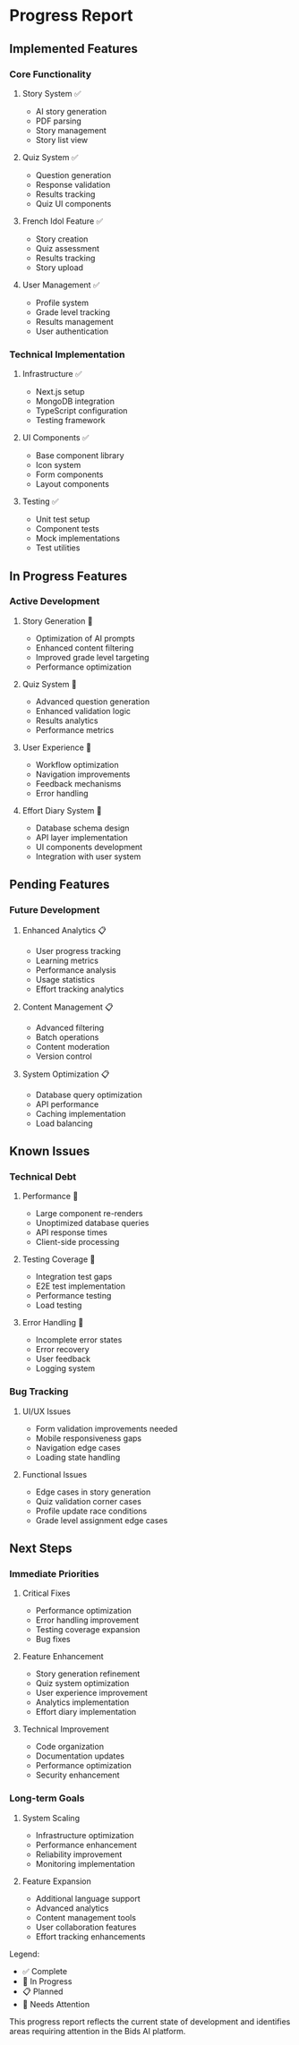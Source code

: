 # Progress Report

## Implemented Features

### Core Functionality

1. Story System ✅

   - AI story generation
   - PDF parsing
   - Story management
   - Story list view

2. Quiz System ✅

   - Question generation
   - Response validation
   - Results tracking
   - Quiz UI components

3. French Idol Feature ✅

   - Story creation
   - Quiz assessment
   - Results tracking
   - Story upload

4. User Management ✅
   - Profile system
   - Grade level tracking
   - Results management
   - User authentication

### Technical Implementation

1. Infrastructure ✅

   - Next.js setup
   - MongoDB integration
   - TypeScript configuration
   - Testing framework

2. UI Components ✅

   - Base component library
   - Icon system
   - Form components
   - Layout components

3. Testing ✅
   - Unit test setup
   - Component tests
   - Mock implementations
   - Test utilities

## In Progress Features

### Active Development

1. Story Generation 🔄

   - Optimization of AI prompts
   - Enhanced content filtering
   - Improved grade level targeting
   - Performance optimization

2. Quiz System 🔄

   - Advanced question generation
   - Enhanced validation logic
   - Results analytics
   - Performance metrics

3. User Experience 🔄

   - Workflow optimization
   - Navigation improvements
   - Feedback mechanisms
   - Error handling

4. Effort Diary System 🔄
   - Database schema design
   - API layer implementation
   - UI components development
   - Integration with user system

## Pending Features

### Future Development

1. Enhanced Analytics 📋

   - User progress tracking
   - Learning metrics
   - Performance analysis
   - Usage statistics
   - Effort tracking analytics

2. Content Management 📋

   - Advanced filtering
   - Batch operations
   - Content moderation
   - Version control

3. System Optimization 📋
   - Database query optimization
   - API performance
   - Caching implementation
   - Load balancing

## Known Issues

### Technical Debt

1. Performance 🔧

   - Large component re-renders
   - Unoptimized database queries
   - API response times
   - Client-side processing

2. Testing Coverage 🔧

   - Integration test gaps
   - E2E test implementation
   - Performance testing
   - Load testing

3. Error Handling 🔧
   - Incomplete error states
   - Error recovery
   - User feedback
   - Logging system

### Bug Tracking

1. UI/UX Issues

   - Form validation improvements needed
   - Mobile responsiveness gaps
   - Navigation edge cases
   - Loading state handling

2. Functional Issues
   - Edge cases in story generation
   - Quiz validation corner cases
   - Profile update race conditions
   - Grade level assignment edge cases

## Next Steps

### Immediate Priorities

1. Critical Fixes

   - Performance optimization
   - Error handling improvement
   - Testing coverage expansion
   - Bug fixes

2. Feature Enhancement

   - Story generation refinement
   - Quiz system optimization
   - User experience improvement
   - Analytics implementation
   - Effort diary implementation

3. Technical Improvement
   - Code organization
   - Documentation updates
   - Performance optimization
   - Security enhancement

### Long-term Goals

1. System Scaling

   - Infrastructure optimization
   - Performance enhancement
   - Reliability improvement
   - Monitoring implementation

2. Feature Expansion
   - Additional language support
   - Advanced analytics
   - Content management tools
   - User collaboration features
   - Effort tracking enhancements

Legend:

- ✅ Complete
- 🔄 In Progress
- 📋 Planned
- 🔧 Needs Attention

This progress report reflects the current state of development and identifies areas requiring attention in the Bids AI platform.

